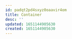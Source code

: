 ```yaml
---
id: padqt2pd4sxyz0oaavir4om
title: Container
desc: ''
updated: 1651144905630
created: 1651144905630
---
```


